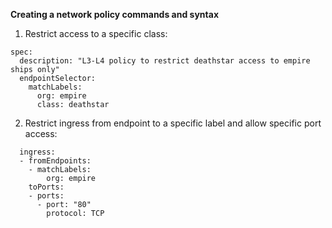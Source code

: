 **Creating a network policy commands and syntax**

1. Restrict access to a specific class:

```
spec:
  description: "L3-L4 policy to restrict deathstar access to empire ships only"
  endpointSelector:
    matchLabels:
      org: empire
      class: deathstar
```

2. Restrict ingress from endpoint to a specific label and allow specific port access:

```
  ingress:
  - fromEndpoints:
    - matchLabels:
        org: empire
    toPorts:
    - ports:
      - port: "80"
        protocol: TCP
```
